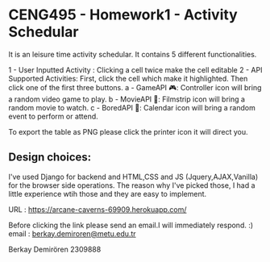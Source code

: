 # CENG495 - Homework1 - Activity Schedular

It is an leisure time activity schedular. It contains 5 different functionalities.

1 - User Inputted Activity : Clicking a cell twice make the cell editable
2 - API Supported Activities: 
    First, click the cell which make it highlighted. Then click one of the first three buttons.
    a - GameAPI 🎮: Controller icon will bring a random video game to play.
    b - MovieAPI 🍿: Filmstrip icon will bring a random movie to watch.
    c - BoredAPI 📅: Calendar icon will bring a random event to perform or attend.

To export the table as PNG please click the printer icon it will direct you.


## Design choices:

I've used Django for backend and HTML,CSS and JS (Jquery,AJAX,Vanilla) for the browser side operations.
The reason why I've picked those, I had a little experience wtih those and they are easy to implement.

URL : https://arcane-caverns-69909.herokuapp.com/ 

Before clicking the link please send an email.I will immediately respond. :)
email : berkay.demiroren@metu.edu.tr

Berkay Demirören 2309888
